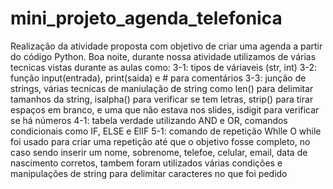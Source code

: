 # mini_projeto_agenda_telefonica
Realização da atividade proposta com objetivo de criar uma agenda a partir do código Python.
Boa noite, durante nossa atividade utilizamos de várias tecnicas vistas durante as aulas como:
3-1: tipos de váriaveis (str, int)
3-2: função input(entrada), print(saida) e # para comentários
3-3: junção de strings, várias tecnicas de maniulação de string como len() para delimitar tamanhos da string, isalpha() para verificar se tem letras, strip() para tirar espaços em branco, e uma que não estava nos slides, isdigit para verificar se há números
4-1: tabela verdade utilizando AND e OR, comandos condicionais como IF, ELSE e ElIF
5-1: comando de repetição Whlle
O while foi usado para criar uma repetição até que o objetivo fosse completo, no caso sendo inserir um nome, sobrenome, telefoe, celular, email, data de nascimento corretos, tambem foram utilizados várias condições e manipulações de string para delimitar caracteres no que foi pedido
